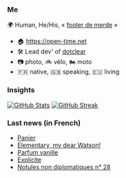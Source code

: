 ### Me

🌍 Human, He/His, « [footer de merde](https://open-time.net/post/2013/07/17/La-veritable-histoire-du-Footer-de-merde-) » 
* 🏠 https://open-time.net 
* 🛠️ Lead dev' of [dotclear](https://git.dotclear.org/dev/dotclear)
* 📷 photo, 🚲 vélo, 🏍️ moto 
* 🇫🇷 native, 🇬🇧 speaking, 🇪🇺 living

### Insights

[![GitHub Stats](https://github-readme-stats-sigma-five.vercel.app/api?username=franck-paul)](https://github.com/franck-paul)
[![GitHub Streak](https://github-readme-streak-stats.herokuapp.com?user=franck-paul)](https://git.io/streak-stats)

### Last news (in French)

<!-- BLOG-POST-LIST:START -->
- [Panier](https://open-time.net/post/2023/12/24/Panier)
- [Elementary, my dear Watson!](https://open-time.net/post/2023/12/23/Elementary-my-dear-Watson)
- [Parfum vanille](https://open-time.net/post/2023/12/22/Parfum-vanille)
- [Explicite](https://open-time.net/post/2023/12/21/Explicite)
- [Notules non diplomatiques n° 28](https://open-time.net/post/2023/12/20/Notules-non-diplomatiques-n-28)
<!-- BLOG-POST-LIST:END -->
